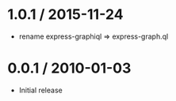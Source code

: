 
1.0.1 / 2015-11-24
==================

  * rename express-graphiql => express-graph.ql

0.0.1 / 2010-01-03
==================

  * Initial release
